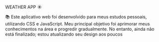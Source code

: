 WEATHER APP ☀️
 
 📚 Este aplicativo web foi desenvolvido para meus estudos pessoais, utilizando CSS e JavaScript. Meu principal objetivo foi aprimorar meus conhecimentos na área e progredir gradualmente. No entanto, ainda não está finalizado; estou atualizando seu design aos poucos

